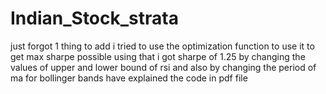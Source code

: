 # Indian_Stock_strata
just forgot 1 thing to add i tried to use the optimization function to use it to get max sharpe possible using that i got sharpe of 1.25 by changing the values of upper and lower bound of rsi and also by changing the period of ma for bollinger bands
have explained the code in pdf file 
